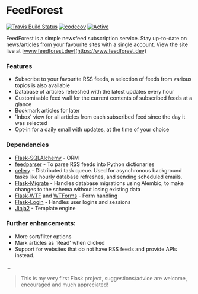 # FeedForest
[![Travis Build Status](https://travis-ci.com/Ak5cel/feedforest.svg?token=aGCwp4MpV66xzpUAZHpg&branch=master)](https://travis-ci.com/Ak5cel/feedforest)
[![codecov](https://codecov.io/gh/Ak5cel/feedforest/branch/master/graph/badge.svg?token=NM7YWPWBIG)](https://codecov.io/gh/Ak5cel/feedforest)
[![Active](http://img.shields.io/badge/Status-Active-green.svg)](https://github.com/Ak5cel/feedforest)

FeedForest is a simple newsfeed subscription service. Stay up-to-date on news/articles from your favourite sites
with a single account. View the site live at [www.feedforest.dev](https://www.feedforest.dev)

### Features
  - Subscribe to your favourite RSS feeds, a selection of feeds from various topics is also available
  - Database of articles refreshed with the latest updates every hour
  - Customisable feed wall for the current contents of subscribed feeds at a glance
  - Bookmark articles for later
  - 'Inbox' view for all articles from each subscribed feed since the day it was selected
  - Opt-in for a daily email with updates, at the time of your choice

### Dependencies
  - [Flask-SQLAlchemy](https://github.com/pallets/flask-sqlalchemy) - ORM
  - [feedparser](https://github.com/kurtmckee/feedparser) - To parse RSS feeds into Python dictionaries
  - [celery](https://github.com/celery/celery) - Distributed task queue. Used for asynchronous background tasks 
    like hourly database refreshes, and sending scheduled emails.
  - [Flask-Migrate](https://github.com/miguelgrinberg/Flask-Migrate) - Handles database migrations using Alembic, 
    to make changes to the schema without losing existing data
  - [Flask-WTF](https://github.com/lepture/flask-wtf) and [WTForms](https://github.com/wtforms/wtforms) - Form handling
  - [Flask-Login](https://github.com/maxcountryman/flask-login) - Handles user logins and sessions
  - [Jinja2](https://github.com/pallets/jinja) - Template engine
  
### Further enhancements:
  - More sort/filter options
  - Mark articles as 'Read' when clicked
  - Support for websites that do not have RSS feeds and provide APIs instead.

...

> This is my very first Flask project, suggestions/advice are welcome, encouraged and much appreciated!
